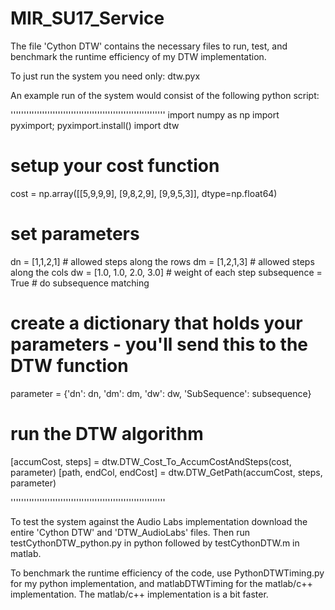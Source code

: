 # MIR_SU17_Service
The file 'Cython DTW' contains the necessary files to run, test, and benchmark the runtime efficiency of my DTW implementation. 

To just run the system you need only: dtw.pyx

An example run of the system would consist of the following python script:


'''''''''''''''''''''''''''''''''''''''''''''''''''''''''''
import numpy as np
import pyximport; pyximport.install()
import dtw


# setup your cost function
cost = np.array([[5,9,9,9], [9,8,2,9], [9,9,5,3]], dtype=np.float64)

# set parameters
dn = [1,1,2,1] # allowed steps along the rows
dm = [1,2,1,3] # allowed steps along the cols
dw = [1.0, 1.0, 2.0, 3.0] # weight of each step
subsequence = True # do subsequence matching
# create a dictionary that holds your parameters - you'll send this to the DTW function
parameter = {'dn': dn, 'dm': dm, 'dw': dw, 'SubSequence': subsequence}

# run the DTW algorithm
[accumCost, steps] = dtw.DTW_Cost_To_AccumCostAndSteps(cost, parameter)
[path, endCol, endCost] = dtw.DTW_GetPath(accumCost, steps, parameter)

'''''''''''''''''''''''''''''''''''''''''''''''''''''''''''


To test the system against the Audio Labs implementation download the entire 'Cython DTW' and 'DTW_AudioLabs' files. Then run testCythonDTW_python.py in python followed by testCythonDTW.m in matlab.

To benchmark the runtime efficiency of the code, use PythonDTWTiming.py for my python implementation, and matlabDTWTiming for the matlab/c++ implementation. The matlab/c++ implementation is a bit faster.